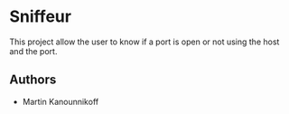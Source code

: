 
# Sniffeur

This project allow the user to know if a port is open or not using the host and the port.

## Authors

- Martin Kanounnikoff

